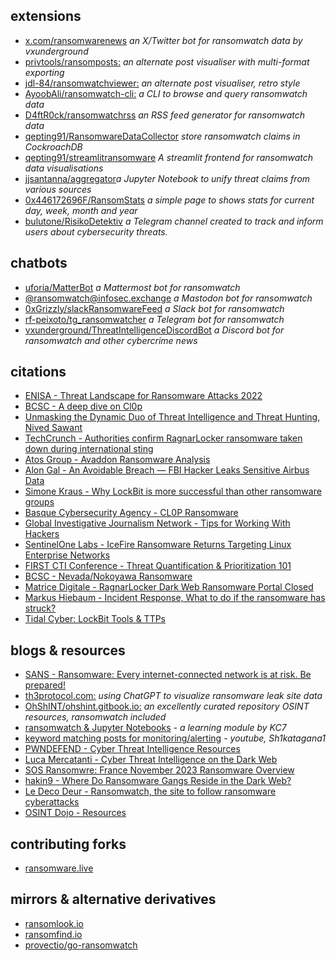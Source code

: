 ## extensions

- [x.com/ransomwarenews](https://twitter.com/ransomwarenews) _an X/Twitter bot for ransomwatch data by vxunderground_
- [privtools/ransomposts:](https://privtools.github.io/ransomposts/) _an alternate post visualiser with multi-format exporting_
- [jdl-84/ransomwatchviewer:](https://jdl-84.github.io/RansomWatchViewer/) _an alternate post visualiser, retro style_
- [AyoobAli/ransomwatch-cli:](https://github.com/AyoobAli/ransomwatch-cli) _a CLI to browse and query ransomwatch data_
- [D4ftR0ck/ransomwatchrss](https://github.com/D4ftR0ck/ransomwatchrss) _an RSS feed generator for ransomwatch data_
- [qepting91/RansomwareDataCollector](https://github.com/qepting91/RansomwareDataCollector) _store ransomwatch claims in CockroachDB_
- [qepting91/streamlitransomware](https://github.com/qepting91/streamlitransomware) _A streamlit frontend for ransomwatch data visualisations_
- [jjsantanna/aggregator](https://github.com/jjsantanna/aggregator_crawlers_lists_ransomware_groups_leaksites)_a Jupyter Notebook to unify threat claims from various sources_
- [0x446172696F/RansomStats](https://github.com/0x446172696F/RansomStats) _a simple page to shows stats for current day, week, month and year_
- [bulutone/RisikoDetektiv](https://github.com/bulutone/RisikoDetektiv) _a Telegram channel created to track and inform users about cybersecurity threats._

## chatbots

- [uforia/MatterBot](https://github.com/uforia/MatterBot) _a Mattermost bot for ransomwatch_
- [@ransomwatch@infosec.exchange](https://infosec.exchange/@ransomwatch) _a Mastodon bot for ransomwatch_
- [0xGrizzly/slackRansomwareFeed](https://github.com/0xGrizzly/slackRansomwareFeed) _a Slack bot for ransomwatch_
- [rf-peixoto/tg_ransomwatcher](https://github.com/rf-peixoto/Studies/blob/main/Code/Python/tg_ransomwatcher.py) _a Telegram bot for ransomwatch_
- [vxunderground/ThreatIntelligenceDiscordBot](https://github.com/vxunderground/ThreatIntelligenceDiscordBot) _a Discord bot for ransomwatch and other cybercrime news_

## citations

- [ENISA - Threat Landscape for Ransomware Attacks 2022](https://www.enisa.europa.eu/publications/enisa-threat-landscape-for-ransomware-attacks)
- [BCSC - A deep dive on Cl0p](https://www.zibersegurtasun.eus/sites/default/files/2023-03/BCSC-Malware-Clop_V1-TLPClear_0.pdf)
- [Unmasking the Dynamic Duo of Threat Intelligence and Threat Hunting, Nived Sawant](https://medium.com/@DefenderX/the-art-of-threat-hunting-c1b045da7e5)
- [TechCrunch - Authorities confirm RagnarLocker ransomware taken down during international sting](https://techcrunch.com/2023/10/20/ragnarlocker-ransomware-dark-web-portal-seized-in-international-sting)
- [Atos Group - Avaddon Ransomware Analysis](https://atos.net/en/lp/securitydive/avaddon-ransomware-analysis)
- [Alon Gal - An Avoidable Breach — FBI Hacker Leaks Sensitive Airbus Data](https://underthebreach.medium.com/an-avoidable-breach-fbi-hacker-leaks-sensitive-airbus-data-7cebd3b1de7a)
- [Simone Kraus - Why LockBit is more successful than other ransomware groups](https://medium.com/@simone.kraus/why-lockbit-is-more-successful-than-other-ransomware-groups-40976e088618)
- [Basque Cybersecurity Agency - CL0P Ransomware](https://www.ciberseguridad.eus/sites/default/files/2023-03/BCSC-Malware-Clop_V1-TLPClear.pdf)
- [Global Investigative Journalism Network - Tips for Working With Hackers](https://gijn.org/stories/best-practices-investigating-hacked-data/)
- [SentinelOne Labs - IceFire Ransomware Returns Targeting Linux Enterprise Networks](https://www.sentinelone.com/labs/icefire-ransomware-returns-now-targeting-linux-enterprise-networks/)
- [FIRST CTI Conference - Threat Quantification & Prioritization 101](https://www.first.org/resources/papers/Berlin2023/Threat-Quantification-Prioritization-Kraus-Small.pdf)
- [BCSC - Nevada/Nokoyawa Ransomware](https://www.ciberseguridad.eus/sites/default/files/2023-06/BCSC-Malware-Nevada-Nokoyawa-TLPClear_V3.pdf)
- [Matrice Digitale - RagnarLocker Dark Web Ransomware Portal Closed](https://www.matricedigitale.it/notizie/portale-del-dark-web-ransomware-ragnarlocker-chiuso/)
- [Markus Hiebaum - Incident Response, What to do if the ransomware has struck?](https://www.linkedin.com/pulse/incident-response-tun-wenn-die-ransomware-hat-markus-hiebaum/)
- [Tidal Cyber: LockBit Tools & TTPs](https://www.tidalcyber.com/blog/community-content-release-lockbit-tools-and-ttps)

## blogs & resources

- [SANS - Ransomware: Every internet-connected network is at risk. Be prepared!](https://www.sans.org/blog/ransomware-every-internet-connected-network-is-at-risk/)
- [th3protocol.com:](https://www.th3protocol.com/2022/ChatGPT-LeakSite-Analysis) _using ChatGPT to visualize ransomware leak site data_
- [OhShINT/ohshint.gitbook.io:](https://ohshint.gitbook.io/oh-shint-its-a-blog/) _an excellently curated repository OSINT resources, ransomwatch included_
- [ransomwatch & Jupyter Notebooks](https://kc7cyber.com/learning-module/keeping-up-to-date-with-ransomware-leak-sites/) _- a learning module by KC7_
- [keyword matching posts for monitoring/alerting](https://www.youtube.com/watch?v=cVDGmKxbKnI) _- youtube, Sh1katagana1_
- [PWNDEFEND - Cyber Threat Intelligence Resources](https://www.pwndefend.com/2023/02/26/cyber-threat-intelligence-resources/)
- [Luca Mercatanti - Cyber Threat Intelligence on the Dark Web](https://luca-mercatanti.com/cyber-threat-intelligence-sul-dark-web/)
- [SOS Ransomwre: France November 2023 Ransomware Overview](https://sosransomware.com/ransomware/rapport-de-novembre-2023-panorama-des-attaques-ransomware-en-france/)
- [hakin9 - Where Do Ransomware Gangs Reside in the Dark Web?](https://hakin9.org/where-do-ransomware-gangs-reside-in-the-dark-web/)
- [Le Deco Deur - Ransomwatch, the site to follow ransomware cyberattacks](https://www.ledecodeur.ch/2024/01/02/ransomwatch-le-site-pour-suivre-en-direct-les-cyberattaques-par-ransomware/)
- [OSINT Dojo - Resources](https://www.osintdojo.com/resources/)

## contributing forks

- [ransomware.live](https://www.ransomware.live)

## mirrors & alternative derivatives 

- [ransomlook.io](https://www.ransomlook.io)
- [ransomfind.io](https://ransomfind.io)
- [provectio/go-ransomwatch](https://github.com/provectio/go-ransomwatch)
